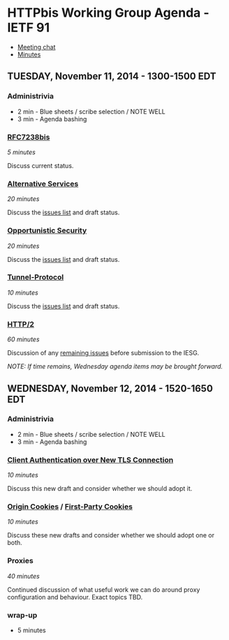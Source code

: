 # HTTPbis Working Group Agenda - IETF 91

* [Meeting chat](xmpp:httpbis@jabber.ietf.org?join)
* [Minutes](http://etherpad.tools.ietf.org:9000/p/ietf91-httpbis)


## TUESDAY, November 11, 2014 - 1300-1500 EDT

### Administrivia

* 2 min - Blue sheets / scribe selection / NOTE WELL
* 3 min - Agenda bashing

### [RFC7238bis](https://tools.ietf.org/html/draft-ietf-httpbis-rfc7238bis)

*5 minutes*

Discuss current status.

### [Alternative Services](https://tools.ietf.org/html/draft-ietf-httpbis-alt-svc)

*20 minutes*

Discuss the [issues list](https://github.com/httpwg/http-extensions/issues?q=is%3Aopen+is%3Aissue+label%3Aalt-svc) and draft status.


### [Opportunistic Security](https://tools.ietf.org/html/draft-ietf-httpbis-http2-encryption)

*20 minutes*

Discuss the [issues list](https://github.com/httpwg/http-extensions/issues?q=is%3Aopen+is%3Aissue+label%3Aopp-sec) and draft status.


### [Tunnel-Protocol](https://tools.ietf.org/html/draft-ietf-httpbis-tunnel-protocol)

*10 minutes*

Discuss the [issues list](https://github.com/httpwg/http-extensions/issues?q=is%3Aopen+is%3Aissue+label%3Atunnel-proto) and draft status.


### [HTTP/2](https://http2.github.io)

*60 minutes*

Discussion of any [remaining issues](https://github.com/http2/http2-spec/issues) before submission to the IESG.

*NOTE: If time remains, Wednesday agenda items may be brought forward.*



## WEDNESDAY, November 12, 2014 - 1520-1650 EDT

### Administrivia

* 2 min - Blue sheets / scribe selection / NOTE WELL
* 3 min - Agenda bashing

### [Client Authentication over New TLS Connection](http://tools.ietf.org/id/draft-thomson-httpbis-cant)

*10 minutes*

Discuss this new draft and consider whether we should adopt it.


### [Origin Cookies](http://tools.ietf.org/html/draft-west-origin-cookies) / [First-Party Cookies](http://tools.ietf.org/html/draft-west-first-party-cookies)

*10 minutes*

Discuss these new drafts and consider whether we should adopt one or both.


### Proxies

*40 minutes*

Continued discussion of what useful work we can do around proxy configuration
and behaviour. Exact topics TBD.

### wrap-up

* 5 minutes
